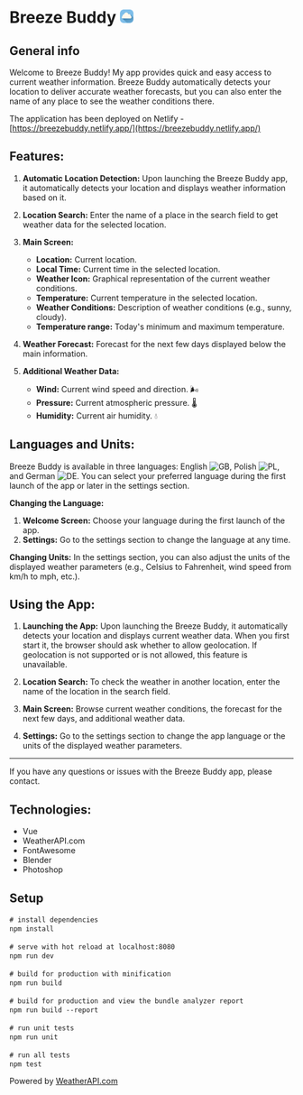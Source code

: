 # Breeze Buddy <img src="https://raw.githubusercontent.com/kvvasuu/breeze-buddy/main/src/assets/favicon.png" alt="icon" width="24"/>
## General info

Welcome to Breeze Buddy! My app provides quick and easy access to current weather information.
Breeze Buddy automatically detects your location to deliver accurate weather forecasts, but you can also enter the name of any place to see the weather conditions there.

The application has been deployed on Netlify - [https://breezebuddy.netlify.app/](https://breezebuddy.netlify.app/)

## Features:
1. **Automatic Location Detection:** Upon launching the Breeze Buddy app, it automatically detects your location and displays weather information based on it.

2. **Location Search:** Enter the name of a place in the search field to get weather data for the selected location.

3. **Main Screen:**
   - **Location:** Current location.
   - **Local Time:** Current time in the selected location.
   - **Weather Icon:** Graphical representation of the current weather conditions.
   - **Temperature:** Current temperature in the selected location.
   - **Weather Conditions:** Description of weather conditions (e.g., sunny, cloudy).
   - **Temperature range:** Today's minimum and maximum temperature.

4. **Weather Forecast:** Forecast for the next few days displayed below the main information.

5. **Additional Weather Data:**
   - **Wind:** Current wind speed and direction. :wind_face:
   - **Pressure:** Current atmospheric pressure. :thermometer:
   - **Humidity:** Current air humidity. :droplet:

## Languages and Units:
Breeze Buddy is available in three languages: English ![GB](https://raw.githubusercontent.com/stevenrskelton/flag-icon/master/png/16/country-4x3/gb.png), Polish ![PL](https://raw.githubusercontent.com/stevenrskelton/flag-icon/master/png/16/country-4x3/pl.png), and German ![DE](https://raw.githubusercontent.com/stevenrskelton/flag-icon/master/png/16/country-4x3/de.png). 
You can select your preferred language during the first launch of the app or later in the settings section.

**Changing the Language:**
1. **Welcome Screen:** Choose your language during the first launch of the app.
2. **Settings:** Go to the settings section to change the language at any time.

**Changing Units:**
In the settings section, you can also adjust the units of the displayed weather parameters (e.g., Celsius to Fahrenheit, wind speed from km/h to mph, etc.).

## Using the App:
1. **Launching the App:** 
Upon launching the Breeze Buddy, it automatically detects your location and displays current weather data.
When you first start it, the browser should ask whether to allow geolocation.
If geolocation is not supported or is not allowed, this feature is unavailable.

2. **Location Search:** 
To check the weather in another location, enter the name of the location in the search field.

3. **Main Screen:** 
Browse current weather conditions, the forecast for the next few days, and additional weather data.

4. **Settings:** 
Go to the settings section to change the app language or the units of the displayed weather parameters.
---
If you have any questions or issues with the Breeze Buddy app, please contact.

## Technologies:

- Vue
- WeatherAPI.com
- FontAwesome
- Blender
- Photoshop

## Setup

```
# install dependencies
npm install

# serve with hot reload at localhost:8080
npm run dev

# build for production with minification
npm run build

# build for production and view the bundle analyzer report
npm run build --report

# run unit tests
npm run unit

# run all tests
npm test
```

Powered by <a href="https://www.weatherapi.com/" title="Free Weather API">WeatherAPI.com</a>
